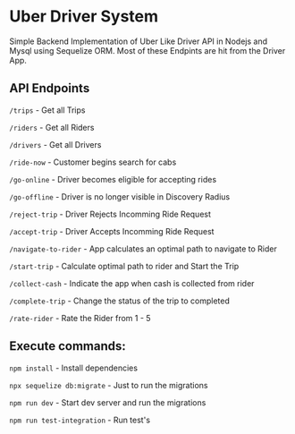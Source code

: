 # Uber Driver System

Simple Backend Implementation of Uber Like Driver API in Nodejs and Mysql using Sequelize ORM.
Most of these Endpints are hit from the Driver App.


## API Endpoints

`/trips` - Get all Trips

`/riders` - Get all Riders

`/drivers` - Get all Drivers

`/ride-now` - Customer begins search for cabs

`/go-online` - Driver becomes eligible for accepting rides

`/go-offline` - Driver is no longer visible in Discovery Radius

`/reject-trip` - Driver Rejects Incomming Ride Request

`/accept-trip` - Driver Accepts Incomming Ride Request

`/navigate-to-rider` - App calculates an optimal path to navigate to Rider

`/start-trip` - Calculate optimal path to rider and Start the Trip

`/collect-cash` - Indicate the app when cash is collected from rider

`/complete-trip` - Change the status of the trip to completed

`/rate-rider` - Rate the Rider from 1 - 5


## Execute commands:

`npm install` - Install dependencies

`npx sequelize db:migrate` - Just to run the migrations

`npm run dev` - Start dev server and run the migrations

`npm run test-integration` - Run test's
